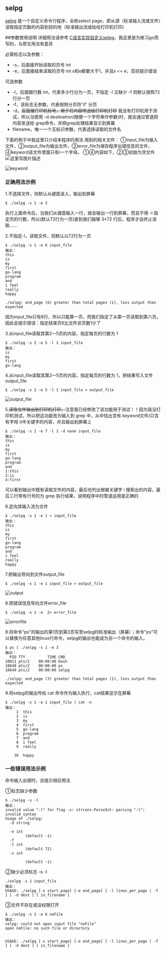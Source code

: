 ## selpg
[selpg](https://www.ibm.com/developerworks/cn/linux/shell/clutil/index.html) 是一个自定义命令行程序，全称select page，即从源（标准输入流或文件）读取指定页数的内容到目的地（标准输出流或给给打印机打印）

##参数使用说明
详细用法请参考 [C语言实现自定义selpg](https://www.ibm.com/developerworks/cn/linux/shell/clutil/index.html)，我这里是为练习go而写的，与原文用法有差异

必需标志以及参数：

 - -s，后面接开始读取的页号 int
 - -e，后面接结束读取的页号 int
 s和e都要大于1，并且s <= e，否则提示错误

可选参数

 - -l，后面跟行数 int，代表多少行分为一页，不指定 -l 又缺少 -f 则默认按照72行分一页
 - -f，该标志无参数，代表按照分页符'\f' 分页
 - -d，~~后面接打印机标号，用于将内容传送给打印机打印~~ 我没有打印机用于测试，所以当使用 -d destination(随便一个字符串作参数)时，就会通过管道把内容发送给 grep命令，并把grep处理结果显示到屏幕
 - filename，唯一一个无标识参数，代表选择读取的文件名


下面的例子中我这里只介绍本程序的用法
用到的相关文件：
①input_file为输入文件，②output_file为输出文件，③error_file为保存程序出错信息的文件，④keyword该文件里面只有i一个字母。
①④内容如下，②③初始为空文件
![这里写图片描述](http://img.blog.csdn.net/20171017200609513?watermark/2/text/aHR0cDovL2Jsb2cuY3Nkbi5uZXQvSDEyNTkwNDAwMzI3/font/5a6L5L2T/fontsize/400/fill/I0JBQkFCMA==/dissolve/70/gravity/SouthEast)

![keyword](http://img.blog.csdn.net/20171017211317166?watermark/2/text/aHR0cDovL2Jsb2cuY3Nkbi5uZXQvSDEyNTkwNDAwMzI3/font/5a6L5L2T/fontsize/400/fill/I0JBQkFCMA==/dissolve/70/gravity/SouthEast)


### 正确用法示例


1.不选择文件，则默认从键盘读入，输出到屏幕
```
$ ./selpg -s 1 -e 3
```
执行上面命令后，当我们从键盘输入一行，就会输出一行到屏幕，而且不用 -l 指定页的行数，所以(默认72行为一页)直到我们输够 3*72 行后，程序才会终止读取……

2.不指定-l，读取文件，则默认以72行为一页
```
$ ./selpg -s 1 -e 6 input_file
输出：
this
is
my
first
go-lang
program
and
i feel
really
happy

./selpg: end_page (6) greater than total pages (1), less output than expected
```
因为input_file只有6行，所以只能算一页，而我们指定了从第一页读取到第六页，因此会提示错误：指定结束页6比文件总页数1少了

 3.从input_file读取其第2—5页的内容，指定每页的行数为 1

```
$ ./selpg -s 2 -e 5 -l 1 input_file
输出：
is
my
first
go-lang
```

4.从input_file读取其第2—5页的内容，指定每页的行数为 1，把结果写入文件output_file

```
$ ./selpg -s 2 -e 5 -l 1 input_file > output_file
```
![output_file](http://img.blog.csdn.net/20171017201532760?watermark/2/text/aHR0cDovL2Jsb2cuY3Nkbi5uZXQvSDEyNTkwNDAwMzI3/font/5a6L5L2T/fontsize/400/fill/I0JBQkFCMA==/dissolve/70/gravity/SouthEast)

5.~~读取文件输出到打印机打印，~~注意我已经修改了该功能用于测试！！因为我没打印机测试，所以把这功能改为输入到 grep 中，从中找出含有 keyword文件(只含有字母 i)中关键字的内容，并且输出到屏幕上
 
```
$ ./selpg -s 1 -e 7 -l 1 -d none input_file
输出：
this
is
my
first
go-lang
program
and
1:this
2:is
4:first
```
可以看到输出中既有读取文件的内容，最后也列出根据关键字 i 搜索出的内容，最后三行带有行号的为 grep 执行结果，说明程序中的管道运用是正确的

6.定向其输入流为文件

```
$ ./selpg -s 1 -e 1 < input_file
输出：
this
is
my
first
go-lang
program
and
i feel
really
happy
```
7.把输出导向到文件output_file

```
$ ./selpg -s 1 -e 1 input_file > output_file
```
![output](http://img.blog.csdn.net/20171017212940746?watermark/2/text/aHR0cDovL2Jsb2cuY3Nkbi5uZXQvSDEyNTkwNDAwMzI3/font/5a6L5L2T/fontsize/400/fill/I0JBQkFCMA==/dissolve/70/gravity/SouthEast)

8.把错误信息导向文件error_file

```
$ ./selpg -s 1 -e  2> error_file
```
![errorfile](http://img.blog.csdn.net/20171017212738806?watermark/2/text/aHR0cDovL2Jsb2cuY3Nkbi5uZXQvSDEyNTkwNDAwMzI3/font/5a6L5L2T/fontsize/400/fill/I0JBQkFCMA==/dissolve/70/gravity/SouthEast)

8.将命令"ps"的输出的第1页到第3页写至selpg的标准输出（屏幕）；命令"ps"可以替换为任意其他linux行命令，selpg的输出也能成为另一个命令的输入。

```
$ ps | ./selpg -s 1 -e 3
输出：
  PID TTY          TIME CMD
10011 pts/2    00:00:00 bash
10648 pts/2    00:00:00 ps
10649 pts/2    00:00:00 selpg

./selpg: end_page (3) greater than total pages (1), less output than expected
```
9.将selpg的输出传给 cat 命令作为输入执行，cat结果显示在屏幕

```
$ ./selpg -s 1 -e 1 input_file | cat -n
输出：
     1  this
     2  is
     3  my
     4  first
     5  go-lang
     6  program
     7  and
     8  i feel
     9  really

    10  happy
```

### 一些错误用法示例
命令输入出错时，会提示相应用法

①标志缺少参数
```
$ ./selpg -s -l
输出：
invalid value "-l" for flag -s: strconv.ParseInt: parsing "-l": invalid syntax
Usage of ./selpg:
  -d string

  -e int
         (default -1)
  -f
  -l int
         (default 72)
  -s int

         (default -1)
```
②缺少必须标志 -s -l
```
./selpg -s 1 input_file
输出：
USAGE: ./selpg [-s start_page] [-e end_page] [ -l lines_per_page | -f ] [ -d dest ] [ in_filename ]
```
③文件不存在或没权限打开

```
$ ./selpg -s 1 -e 6 noFile
输出：
selpg: could not open input file "noFile"
open noFile: no such file or directory


USAGE: ./selpg [-s start_page] [-e end_page] [ -l lines_per_page | -f ] [ -d dest ] [ in_filename ]
```


 


